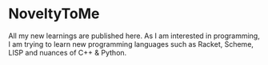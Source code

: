 # NoveltyToMe
All my new learnings are published here. As I am interested in programming, I am trying to learn new programming languages such as Racket, Scheme, LISP and nuances of C++ &amp; Python.
